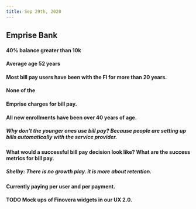 ```yaml
---
title: Sep 29th, 2020
---
```


## 
## **Emprise Bank**
#### 40% balance greater than 10k
#### Average age 52 years
#### Most bill pay users have been with the FI for more than 20 years.
#### None of the
#### Emprise charges for bill pay.
#### All new enrollments have been over 40 years of age.
##### Why don't the younger ones use bill pay? Because people are setting up bills automatically with the service provider.
#### What would a successful bill pay decision look like? What are the success metrics for bill pay.
##### Shelby: There is no growth play. it is more about retention.
#### Currently paying per user and per payment.
#### TODO Mock ups of Finovera widgets in our UX 2.0.

